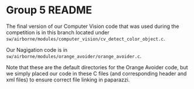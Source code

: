 # Group 5 README


The final version of our Computer Vision code that was used during the competition is in this branch located under `sw/airborne/modules/computer_vision/cv_detect_color_object.c`.

Our Nagigation code is in `sw/airborne/modules/orange_avoider/orange_avoider.c`. 

Note that these are the default directories for the Orange Avoider code, but we simply placed our code in these C files (and corresponding header and xml files) to ensure correct file linking in paparazzi. 

